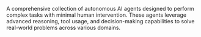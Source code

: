 A comprehensive collection of autonomous AI agents designed to perform complex tasks with minimal human intervention. These agents leverage advanced reasoning, tool usage, and decision-making capabilities to solve real-world problems across various domains.
